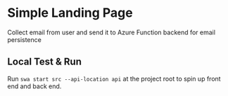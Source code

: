 # Simple Landing Page
Collect email from user and send it to Azure Function backend for email persistence

## Local Test & Run
Run `swa start src --api-location api` at the project root to spin up front end and back end.

